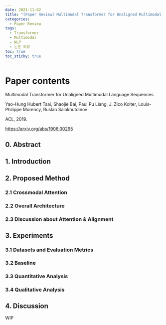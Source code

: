 ```yaml
---
date: 2021-11-02
title: "[Paper Review] Multimodal Transformer for Unaligned Multimodal Language Sequences"
categories: 
  - Paper Review
tags: 
  - Transformer
  - Multimodal
  - NLP
  - 논문 리뷰
toc: true  
toc_sticky: true 
---
```

# Paper contents

Multimodal Transformer for Unaligned Multimodal Language Sequences

Yao-Hung Hubert Tsai, Shaojie Bai, Paul Pu Liang, J. Zico Kolter, Louis-Philippe Morency, Ruslan Salakhutdinov

ACL, 2019.

https://arxiv.org/abs/1906.00295

## 0. Abstract

## 1. Introduction

## 2. Proposed Method

### 2.1 Crossmodal Attention

### 2.2 Overall Architecture

### 2.3 Discussion about Attention & Alignment

## 3. Experiments

### 3.1 Datasets and Evaluation Metrics

### 3.2 Baseline

### 3.3 Quantitative Analysis

### 3.4 Qualitative Analysis

## 4. Discussion



WIP